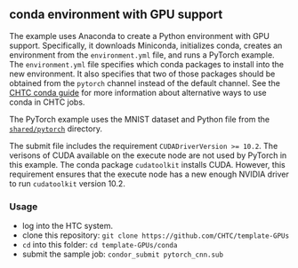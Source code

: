 ## conda environment with GPU support

The example uses Anaconda to create a Python environment with GPU support.
Specifically, it downloads Miniconda, initializes conda, creates an environment from the `environment.yml` file, and runs a PyTorch example.
The `environment.yml` file specifies which conda packages to install into the new environment.
It also specifies that two of those packages should be obtained from the `pytorch` channel instead of the default channel.
See the [CHTC conda guide](http://chtc.cs.wisc.edu/uw-research-computing/conda-installation.shtml) for more information about alternative ways to use conda in CHTC jobs.

The PyTorch example uses the MNIST dataset and Python file from the [`shared/pytorch`](../shared/pytorch) directory.

The submit file includes the requirement `CUDADriverVersion >= 10.2`.
The verisons of CUDA available on the execute node are not used by PyTorch in this example.
The conda package `cudatoolkit` installs CUDA.
However, this requirement ensures that the execute node has a new enough NVIDIA driver to run `cudatoolkit` version 10.2.

### Usage
- log into the HTC system.
- clone this repository: `git clone https://github.com/CHTC/template-GPUs`
- `cd` into this folder: `cd template-GPUs/conda`
- submit the sample job: `condor_submit pytorch_cnn.sub`
